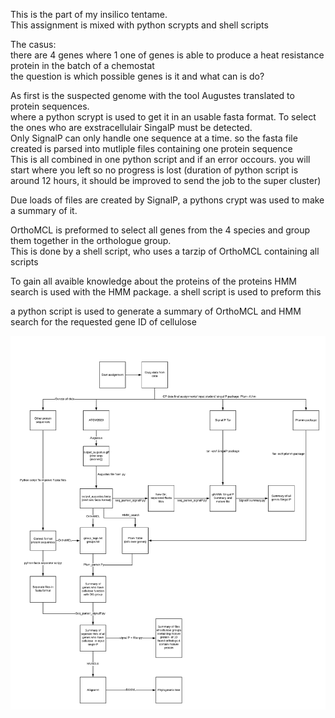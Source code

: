 This is the part of my insilico tentame.\
This assignment is mixed with python scrypts and shell scripts

The casus:\
there are 4 genes where 1 one of genes is able to produce a heat resistance protein in the batch of a chemostat\
the question is which possible genes is it and what can is do?

As first is the suspected genome with the tool Augustes translated to protein sequences.\
where a python scrypt is used to get it in an usable fasta format.
To select the ones who are exstracellulair SingalP must be detected.\
Only SignalP can only handle one sequence at a time. so the fasta file created is parsed into mutliple files containing one protein sequence\
This is all combined in one python script and if an error occours. you will start where you left so no progress is lost (duration of python script is around 12 hours, it should be improved to send the job to the super cluster)

Due loads of files are created by SignalP, a pythons crypt was used to make a summary of it.


OrthoMCL is preformed to select all genes from the 4 species and group them together in the orthologue group.\
This is done by a shell script, who uses a tarzip of OrthoMCL containing all scripts

To gain all avaible knowledge about the proteins of the proteins HMM search is used with the HMM package. a shell script is used to preform this

a python script is used to generate a summary of OrthoMCL and HMM search for the requested gene ID of cellulose

![alt text](https://github.com/Dirowa/Python-scripts/blob/master/Insilico-biology/Pipeline_donny.png)



